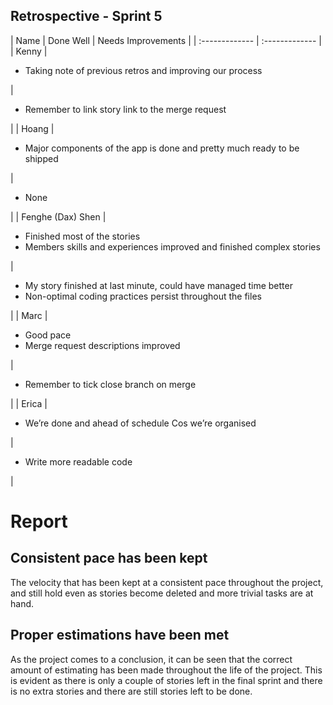 Retrospective - Sprint 5
---
| Name | Done Well | Needs Improvements |
| :------------- | :------------- |
| Kenny | <ul><li>Taking note of previous retros and improving our process</li></ul> | <ul><li>Remember to link story link to the merge request</li></ul> |
| Hoang | <ul><li>Major components of the app is done and pretty much ready to be shipped</li></ul> | <ul><li>None</li></ul> |
| Fenghe (Dax) Shen | <ul><li>Finished most of the stories</li><li>Members skills and experiences improved and finished complex stories</li></ul> | <ul><li>My story finished at last minute, could have managed time better</li><li>Non-optimal coding practices persist throughout the files</li></ul> |
| Marc | <ul><li>Good pace</li><li>Merge request descriptions improved</li></ul> | <ul><li>Remember to tick close branch on merge</li></ul> |
| Erica | <ul><li>We’re done and ahead of schedule Cos we’re organised</li></ul> | <ul><li>Write more readable code</li></ul> |
# Report
## Consistent pace has been kept
The velocity that has been kept at a consistent pace throughout the project, and still hold even as stories become deleted and more trivial tasks are at hand.

## Proper estimations have been met
As the project comes to a conclusion, it can be seen that the correct amount of estimating has been made throughout the life of the project. This is evident as there is only a couple of stories left in the final sprint and there is no extra stories and there are still stories left to be done.
